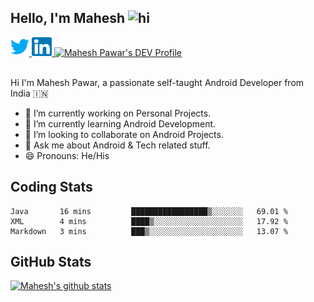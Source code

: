 ## Hello, I'm Mahesh <img src="https://user-images.githubusercontent.com/1303154/88677602-1635ba80-d120-11ea-84d8-d263ba5fc3c0.gif" width="28px" alt="hi">

<a href="https://twitter.com/maheshvpawar">
  <img src="assets/twitter.svg" alt="Mahesh Pawar's Twitter Profile" height="30" width="30">
</a>
<a href="https://www.linkedin.com/in/mahesh-pawar/">
  <img src="assets/linkedin.svg" alt="Mahesh Pawar's LinkedInProfile" height="30" width="32">
</a>
<a href="https://dev.to/maheshpawar">
  <img src="https://d2fltix0v2e0sb.cloudfront.net/dev-badge.svg" alt="Mahesh Pawar's DEV Profile" height="30" width="32">
</a>
<br></br>

Hi I'm  Mahesh Pawar, a passionate self-taught Android Developer from India 🇮🇳
- 🔭 I’m currently working on Personal Projects.
- 🌱 I’m currently learning Android Development.
- 👯 I’m looking to collaborate on Android Projects.
- 💬 Ask me about Android & Tech related stuff.
- 😄 Pronouns: He/His

## Coding Stats

<!--START_SECTION:waka-->
```text
Java       16 mins         █████████████████▒░░░░░░░   69.01 % 
XML        4 mins          ████▒░░░░░░░░░░░░░░░░░░░░   17.92 % 
Markdown   3 mins          ███▒░░░░░░░░░░░░░░░░░░░░░   13.07 % 
```
<!--END_SECTION:waka-->

## GitHub Stats

[![Mahesh's github stats](https://github-readme-stats.vercel.app/api?username=maheshvpawar&count_private=true&show_icons=true)](https://github.com/anuraghazra/github-readme-stats)
